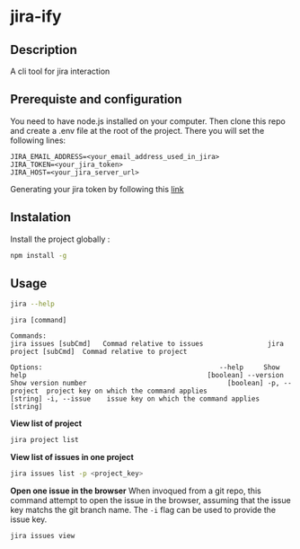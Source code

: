 # jira-ify

## Description
A cli tool for jira interaction

## Prerequiste and configuration
You need to have node.js installed on your computer.
Then clone this repo and create a .env file at the root of the project.
There you will set the following lines:

`JIRA_EMAIL_ADDRESS=<your_email_address_used_in_jira>`<br>
`JIRA_TOKEN=<your_jira_token>`<br>
`JIRA_HOST=<your_jira_server_url>`

Generating your jira token by following this [link](https://id.atlassian.com/manage-profile/security/api-tokens)

## Instalation

Install the project globally :

```bash
npm install -g
```
## Usage

```bash
jira --help
```
`jira [command]`                                                               
                                                                                
`Commands:                                                                       
  jira issues [subCmd]   Commad relative to issues               
  jira project [subCmd]  Commad relative to project`

`Options:                                           
      --help     Show help                                             [boolean]
      --version  Show version number                                   [boolean]
  -p, --project  project key on which the command applies               [string]
  -i, --issue    issue key on which the command applies                 [string]`

**View list of project**
```bash
jira project list
```
**View list of issues in one project**
```bash
jira issues list -p <project_key>
```
**Open one issue in the browser**
When invoqued from a git repo, this command attempt to open the issue in the browser,
assuming that the issue key matchs the git branch name.
The `-i` flag can be used to provide the issue key.
```bash
jira issues view
```


